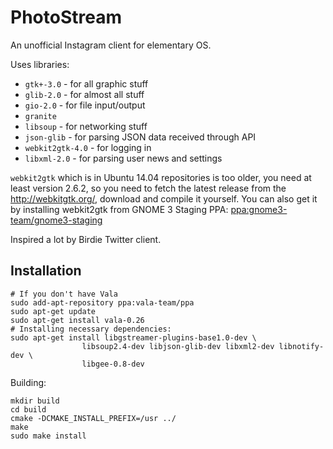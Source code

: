 # PhotoStream

An unofficial Instagram client for elementary OS.

Uses libraries:
* `gtk+-3.0` - for all graphic stuff
* `glib-2.0` - for almost all stuff
* `gio-2.0` - for file input/output
* `granite`
* `libsoup` - for networking stuff
* `json-glib` - for parsing JSON data received through API
* `webkit2gtk-4.0` - for logging in
* `libxml-2.0` - for parsing user news and settings

`webkit2gtk` which is in Ubuntu 14.04 repositories is too older, you need at least version 2.6.2, so you need to fetch the latest release from the http://webkitgtk.org/, download and compile it yourself.
You can also get it by installing webkit2gtk from GNOME 3 Staging PPA: [ppa:gnome3-team/gnome3-staging](https://launchpad.net/~gnome3-team/+archive/ubuntu/gnome3-staging)

Inspired a lot by Birdie Twitter client.

## Installation 

```shell
# If you don't have Vala
sudo add-apt-repository ppa:vala-team/ppa
sudo apt-get update
sudo apt-get install vala-0.26
# Installing necessary dependencies:
sudo apt-get install libgstreamer-plugins-base1.0-dev \ 
				libsoup2.4-dev libjson-glib-dev libxml2-dev libnotify-dev \
				libgee-0.8-dev 
```

Building:

```shell
mkdir build
cd build
cmake -DCMAKE_INSTALL_PREFIX=/usr ../
make
sudo make install
```
